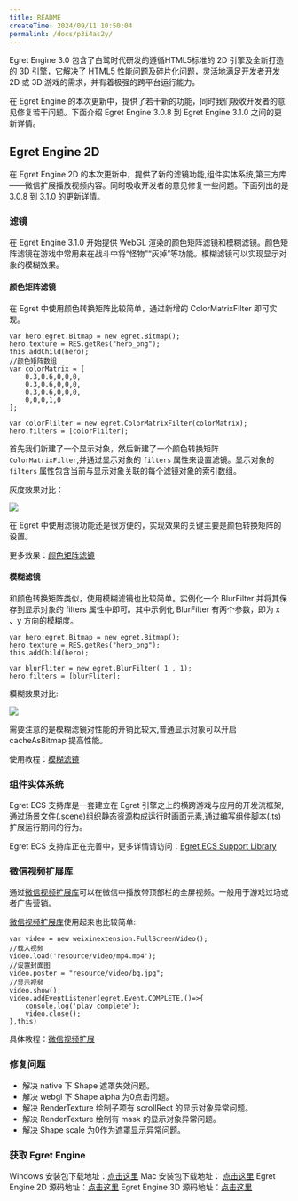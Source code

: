 ```yaml
---
title: README
createTime: 2024/09/11 10:50:04
permalink: /docs/p3i4as2y/
---
```

Egret Engine 3.0 包含了白鹭时代研发的遵循HTML5标准的 2D 引擎及全新打造的 3D 引擎，它解决了 HTML5 性能问题及碎片化问题，灵活地满足开发者开发 2D 或 3D 游戏的需求，并有着极强的跨平台运行能力。

在 Egret Engine 的本次更新中，提供了若干新的功能，同时我们吸收开发者的意见修复若干问题。下面介绍 Egret Engine 3.0.8 到 Egret Engine 3.1.0 之间的更新详情。

## Egret Engine 2D

在 Egret Engine 2D 的本次更新中，提供了新的滤镜功能,组件实体系统,第三方库——微信扩展播放视频内容。同时吸收开发者的意见修复一些问题。下面列出的是 3.0.8 到 3.1.0 的更新详情。

### 滤镜

在 Egret Engine 3.1.0 开始提供 WebGL 渲染的颜色矩阵滤镜和模糊滤镜。颜色矩阵滤镜在游戏中常用来在战斗中将“怪物”“灰掉”等功能。模糊滤镜可以实现显示对象的模糊效果。

#### 颜色矩阵滤镜

在 Egret 中使用颜色转换矩阵比较简单，通过新增的 ColorMatrixFilter 即可实现。

```
var hero:egret.Bitmap = new egret.Bitmap();
hero.texture = RES.getRes("hero_png");
this.addChild(hero);
//颜色矩阵数组
var colorMatrix = [
    0.3,0.6,0,0,0,
    0.3,0.6,0,0,0,
    0.3,0.6,0,0,0,
    0,0,0,1,0
];

var colorFlilter = new egret.ColorMatrixFilter(colorMatrix);
hero.filters = [colorFlilter];
```

首先我们新建了一个显示对象，然后新建了一个颜色转换矩阵 `ColorMatrixFilter`,并通过显示对象的 `filters` 属性来设置滤镜。显示对象的 `filters` 属性包含当前与显示对象关联的每个滤镜对象的索引数组。

灰度效果对比：

![](573990c11bb31.png)

在 Egret 中使用滤镜功能还是很方便的，实现效果的关键主要是颜色转换矩阵的设置。

更多效果：[颜色矩阵滤镜](http://edn.egret.com/cn/docs/page/947#颜色矩阵滤镜)

#### 模糊滤镜

和颜色转换矩阵类似，使用模糊滤镜也比较简单。实例化一个 BlurFilter 并将其保存到显示对象的 filters 属性中即可。其中示例化 BlurFilter 有两个参数，即为 x 、y 方向的模糊度。

```
var hero:egret.Bitmap = new egret.Bitmap();
hero.texture = RES.getRes("hero_png");
this.addChild(hero);

var blurFliter = new egret.BlurFilter( 1 , 1);
hero.filters = [blurFliter];
```

模糊效果对比:

![](573990c0e636e.png)

需要注意的是模糊滤镜对性能的开销比较大,普通显示对象可以开启 cacheAsBitmap 提高性能。

使用教程：[模糊滤镜](http://edn.egret.com/cn/docs/page/947#模糊滤镜)

### 组件实体系统

Egret ECS 支持库是一套建立在 Egret 引擎之上的横跨游戏与应用的开发流框架,通过场景文件(.scene)组织静态资源构成运行时画面元素,通过编写组件脚本(.ts)扩展运行期间的行为。

Egret ECS 支持库正在完善中，更多详情请访问：[Egret ECS Support Library](https://github.com/egret-labs/Egret-ECS)

### 微信视频扩展库

通过[微信视频扩展库](https://github.com/egret-labs/egret-game-library/tree/master/weixinextension)可以在微信中播放带顶部栏的全屏视频。一般用于游戏过场或者广告营销。

[微信视频扩展库](https://github.com/egret-labs/egret-game-library/tree/master/weixinextension)使用起来也比较简单:

```
var video = new weixinextension.FullScreenVideo();
//载入视频
video.load('resource/video/mp4.mp4');
//设置封面图
video.poster = "resource/video/bg.jpg";
//显示视频
video.show();
video.addEventListener(egret.Event.COMPLETE,()=>{
    console.log('play complete');
    video.close();
},this)
```

具体教程：[微信视频扩展](http://edn.egret.com/cn/docs/page/948)

### 修复问题

* 解决 native 下 Shape 遮罩失效问题。
* 解决 webgl 下 Shape alpha 为0点击问题。
* 解决 RenderTexture 绘制子项有 scrollRect 的显示对象异常问题。
* 解决 RenderTexture 绘制有 mask 的显示对象异常问题。
* 解决 Shape scale 为0作为遮罩显示异常问题。

### 获取 Egret Engine

Windows 安装包下载地址：[点击这里](http://tool.egret-labs.org/EgretEngine/EgretEngine-v3.1.0.exe)
Mac 安装包下载地址：     [点击这里](http://tool.egret-labs.org/EgretEngine/EgretEngine-v3.1.0.dmg)
Egret Engine 2D 源码地址：[点击这里](https://github.com/egret-labs/egret-core/tree/v3.1.0)
Egret Engine 3D 源码地址：[点击这里](https://github.com/egret-labs/egret-3d)
